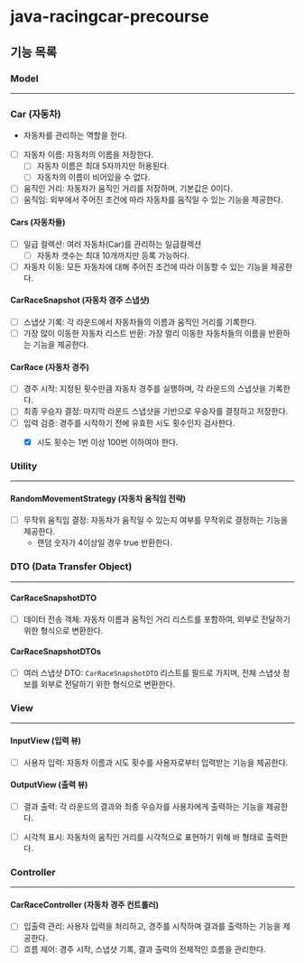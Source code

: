 # java-racingcar-precourse
## 기능 목록

### Model

---
### Car (자동차)
* 자동차를 관리하는 역할을 한다.
* [ ] 자동차 이름: 자동차의 이름을 저장한다.
    * [ ] 자동차 이름은 최대 5자까지만 허용된다.
    * [ ] 자동차의 이름이 비어있을 수 없다.
* [ ] 움직인 거리: 자동차가 움직인 거리를 저장하며, 기본값은 0이다.
* [ ] 움직임: 외부에서 주어진 조건에 따라 자동차를 움직일 수 있는 기능을 제공한다.

#### Cars (자동차들)
* [ ] 일급 컬렉션: 여러 자동차(Car)를 관리하는 일급컬렉션
    * [ ] 자동차 갯수는 최대 10개까지만 등록 가능하다.
* [ ] 자동차 이동: 모든 자동차에 대해 주어진 조건에 따라 이동할 수 있는 기능을 제공한다.

#### CarRaceSnapshot (자동차 경주 스냅샷)
* [ ] 스냅샷 기록: 각 라운드에서 자동차들의 이름과 움직인 거리를 기록한다.
* [ ] 가장 많이 이동한 자동차 리스트 반환: 가장 멀리 이동한 자동차들의 이름을 반환하는 기능을 제공한다.

#### CarRace (자동차 경주)
* [ ] 경주 시작: 지정된 횟수만큼 자동차 경주를 실행하며, 각 라운드의 스냅샷을 기록한다.
* [ ] 최종 우승자 결정: 마지막 라운드 스냅샷을 기반으로 우승자를 결정하고 저장한다.
* [ ] 입력 검증: 경주를 시작하기 전에 유효한 시도 횟수인지 검사한다.
    * [x] 시도 횟수는 1번 이상 100번 이하여야 한다.


### Utility

---
#### RandomMovementStrategy (자동차 움직임 전략)
* [ ] 무작위 움직임 결정: 자동차가 움직일 수 있는지 여부를 무작위로 결정하는 기능을 제공한다.
    * 랜덤 숫자가 4이상일 경우 true 반환한다.

### DTO (Data Transfer Object)

---
#### CarRaceSnapshotDTO
* [ ] 데이터 전송 객체: 자동차 이름과 움직인 거리 리스트를 포함하여, 외부로 전달하기 위한 형식으로 변환한다.

#### CarRaceSnapshotDTOs
* [ ] 여러 스냅샷 DTO: `CarRaceSnapshotDTO` 리스트를 필드로 가지며, 전체 스냅샷 정보를 외부로 전달하기 위한 형식으로 변환한다.

### View

---
#### InputView (입력 뷰)
* [ ] 사용자 입력: 자동차 이름과 시도 횟수를 사용자로부터 입력받는 기능을 제공한다.

#### OutputView (출력 뷰)
* [ ] 결과 출력: 각 라운드의 결과와 최종 우승자를 사용자에게 출력하는 기능을 제공한다.
* [ ] 시각적 표시: 자동차의 움직인 거리를 시각적으로 표현하기 위해 바 형태로 출력한다.


### Controller

---
#### CarRaceController (자동차 경주 컨트롤러)
* [ ] 입출력 관리: 사용자 입력을 처리하고, 경주를 시작하며 결과를 출력하는 기능을 제공한다.
* [ ] 흐름 제어: 경주 시작, 스냅샷 기록, 결과 출력의 전체적인 흐름을 관리한다.
